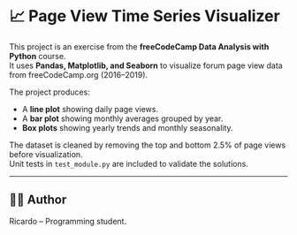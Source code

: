 # 📈 Page View Time Series Visualizer

This project is an exercise from the **freeCodeCamp Data Analysis with Python** course.  
It uses **Pandas, Matplotlib, and Seaborn** to visualize forum page view data from freeCodeCamp.org (2016–2019).  

The project produces:  
- A **line plot** showing daily page views.  
- A **bar plot** showing monthly averages grouped by year.  
- **Box plots** showing yearly trends and monthly seasonality.  

The dataset is cleaned by removing the top and bottom 2.5% of page views before visualization.  
Unit tests in `test_module.py` are included to validate the solutions.  

---

## 👨‍💻 Author

Ricardo – Programming student.  

